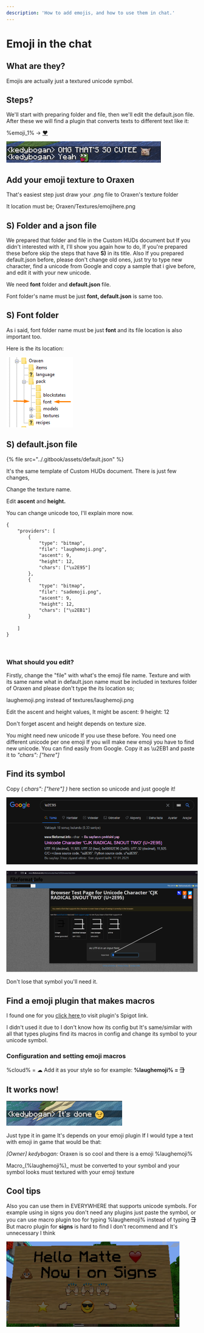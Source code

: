 ```yaml
---
description: 'How to add emojis, and how to use them in chat.'
---
```


# Emoji in the chat

## What are they?

Emojis are actually just a textured unicode symbol. 

## Steps?

We'll start with preparing folder and file, then we'll edit the default.json file. After these we will find a plugin that converts texts to different text like it: 

%emoji\_1% -&gt; [❤️](https://www.google.com/url?sa=t&rct=j&q=&esrc=s&source=web&cd=&ved=2ahUKEwjV-6uy2cnuAhVRyxoKHZvnArUQFjAMegQICBAC&url=https%3A%2F%2Femojipedia.org%2Fred-heart%2F&usg=AOvVaw2iTHkylfMQmgNvpAEHugje)

![](../.gitbook/assets/screenshot_444.png)

## Add your emoji texture to Oraxen

That's easiest step just draw your .png file to Oraxen's texture folder 

It location must be;      Oraxen/Textures/emojihere.png

## S\) Folder and a json file

We prepared that folder and file in the Custom HUDs document but If you didn't interested with it, I'll show you again how to do, If you're prepared these before skip the steps that have **S\)** in its title. Also If you prepared default.json before, please don't change old ones, just try to type new character, find a unicode from Google and copy a sample that i give before, and edit it with your new unicode.  

We need **font** folder and **default.json** file.

Font folder's name must be just **font, default.json** is same too.

## S\) Font folder

As i said, font folder name must be just **font** and its file location is also important too.

Here is the its location:

![Create the folder in there, Oraxen/pack/&amp;lt;here&amp;gt;](../.gitbook/assets/screenshot_433.png)

## S\) default.json file

{% file src="../.gitbook/assets/default.json" %}

It's the same template of Custom HUDs document. There is just few changes,

Change the texture name.

Edit **ascent** and **height.**

You can change unicode too, I'll explain more now.

```text
{
    "providers": [
        {
            "type": "bitmap",
            "file": "laughemoji.png",
            "ascent": 9,
            "height": 12,
            "chars": ["\u2E95"]
        },
        {
            "type": "bitmap",
            "file": "sademoji.png",
            "ascent": 9,
            "height": 12,
            "chars": ["\u2EB1"]
        }

    ]
}



```

### What should you edit?

Firstly, change the "file" with what's the emoji file name. Texture and with its same name what in default.json name must be included in textures folder of Oraxen and please don't type the its location so;

laughemoji.png instead of textures/laughemoji.png

Edit the ascent and height values, It might be ascent: 9 height: 12

Don't forget ascent and height depends on texture size.

You might need new unicode If you use these before. You need one different unicode per one emoji If you will make new emoji you have to find new unicode. You can find easily from Google. Copy it as \u2EB1 and paste it to _"chars": \["here"\]_

## Find its symbol

Copy \( _chars": \["here"\] \)_ here section so unicode and just google it!

![Click first one](../.gitbook/assets/screenshot_435.png)

![And copy it!](../.gitbook/assets/resim_2021-02-01_121125.png)

Don't lose that symbol you'll need it.

## Find a emoji plugin that makes macros

I found one for you [click here ](https://www.spigotmc.org/resources/basicexpressions-turns-expressions-into-emoticons.58767/)to visit plugin's Spigot link.

I didn't used it due to I don't know how its config but It's same/similar with all that types plugins find its macros in config and change its symbol to your unicode symbol.

### Configuration and setting emoji macros

%cloud% = ☁               Add it as your style so for example:        **%laughemoji% = ⺕**

## It works now!

![](../.gitbook/assets/screenshot_443.png)

Just type it in game It's depends on your emoji plugin If I would type a text with emoji in game that would be that:

_\[Owner\] kedybogan:_ Oraxen is so cool and there is a emoji %laughemoji%

Macro_\(%laughemoji%\)_ must be converted to your symbol and your symbol looks must textured with your emoji texture

## Cool tips

Also you can use them in EVERYWHERE that supports unicode symbols. For example using in signs you don't need any plugins just paste the symbol, or you can use macro plugin too for typing %laughemoji% instead of typing **⺕** But macro plugin for **signs** is hard to find I don't recommend and It's unnecessary I think

![Sign](../.gitbook/assets/screenshot_442.png)


